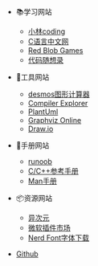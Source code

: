<!-- _navbar.md -->

- 📚学习网站
    - [小林coding](https://xiaolincoding.com/ )
    - [C语言中文网](http://c.biancheng.net/)
    - [Red Blob Games](https://www.redblobgames.com/)
    - [代码随想录](https://www.programmercarl.com/)

- 🔨工具网站
    - [desmos图形计算器](https://www.desmos.com/?lang=zh-CN)
    - [Compiler Explorer](https://godbolt.org/)
    - [PlantUml](https://plantuml.com/zh/)
    - [Graphviz Online](https://dreampuf.github.io/GraphvizOnline)
    - [Draw.io](https://draw.io/)

- 📖手册网站
    - [runoob](https://www.runoob.com/)
    - [C/C++参考手册](https://zh.cppreference.com/w/%E9%A6%96%E9%A1%B5)
    - [Man手册](http://man.openbsd.org/)

- 📦资源网站
    - [异次元](https://www.iplaysoft.com/)
    - [微软插件市场](https://marketplace.visualstudio.com/)
    - [Nerd Font字体下载](https://www.nerdfonts.com/font-downloads)

- [Github](https://github.com/bitvcat/xnotes)

